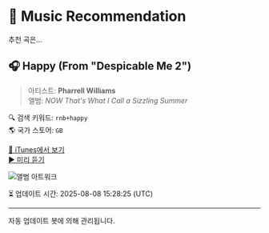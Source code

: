 
# 🎵 Music Recommendation

추천 곡은...

## 🎧 Happy (From "Despicable Me 2")  
> 아티스트: **Pharrell Williams**  
> 앨범: _NOW That's What I Call a Sizzling Summer_  

🔍 검색 키워드: `rnb+happy`  
🌎 국가 스토어: `GB`

[🔗 iTunes에서 보기](https://music.apple.com/gb/album/happy-from-despicable-me-2/1691550274?i=1691550468&uo=4)  
[▶️ 미리 듣기](https://audio-ssl.itunes.apple.com/itunes-assets/AudioPreview112/v4/a7/6a/4b/a76a4baa-3ec7-8015-0251-8b227b42447e/mzaf_3533705467398645689.plus.aac.p.m4a)

![앨범 아트워크](https://is1-ssl.mzstatic.com/image/thumb/Music126/v4/d2/d9/c2/d2d9c2f9-9849-5956-2f35-5bd5d52b5cb2/196589935243.jpg/100x100bb.jpg)

⏳ 업데이트 시간: 2025-08-08 15:28:25 (UTC)

---
자동 업데이트 봇에 의해 관리됩니다.
